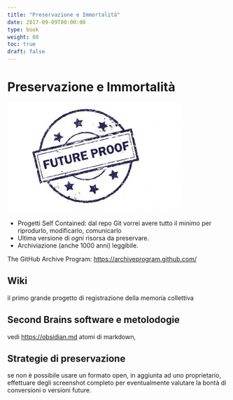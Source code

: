 ```yaml
---
title: "Preservazione e Immortalità"
date: 2017-09-09T00:00:00
type: book
weight: 80
toc: true
draft: false
---
```

# Preservazione e Immortalità

![](img/future_proof_approved.webp)

- Progetti Self Contained: dal repo Git vorrei avere tutto il minimo per riprodurlo, modificarlo, comunicarlo
- Ultima versione di _ogni_ risorsa da preservare.
- Archiviazione (anche 1000 anni) leggibile.
 
The GitHub Archive Program:
<https://archiveprogram.github.com/>

## Wiki
il primo grande progetto di registrazione della memoria collettiva

## Second Brains software e metolodogie
vedi <https://obsidian.md>
atomi di markdown, 

## Strategie di preservazione
se non è possibile usare un formato open, in aggiunta ad uno proprietario, effettuare degli screenshot completo per eventualmente valutare la bontà di conversioni o versioni future.
